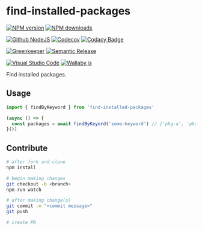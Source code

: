 # find-installed-packages

[![NPM version][npm-image]][npm-url]
[![NPM downloads][downloads-image]][downloads-url]

[![Github NodeJS][github-nodejs]][github-action-url]
[![Codecov][codecov-image]][codecov-url]
[![Codacy Badge][codacy-image]][codacy-url]

[![Greenkeeper][greenkeeper-image]][greenkeeper-url]
[![Semantic Release][semantic-release-image]][semantic-release-url]

[![Visual Studio Code][vscode-image]][vscode-url]
[![Wallaby.js][wallaby-image]][wallaby-url]

Find installed packages.

## Usage

```ts
import { findByKeyword } from 'find-installed-packages'

(async () => {
  const packages = await findByKeyord('some-keyword') // ['pkg-a', 'pkg-b']
}())
```

## Contribute

```sh
# after fork and clone
npm install

# begin making changes
git checkout -b <branch>
npm run watch

# after making change(s)
git commit -m "<commit message>"
git push

# create PR
```

[codacy-image]: https://api.codacy.com/project/badge/Grade/fdf9435f584146b2aef88750c315c17a
[codacy-url]: https://www.codacy.com/manual/homawong/find-installed-packages?utm_source=github.com&amp;utm_medium=referral&amp;utm_content=unional/find-installed-packages&amp;utm_campaign=Badge_Grade
[codecov-image]: https://codecov.io/gh/unional/find-installed-packages/branch/master/graph/badge.svg
[codecov-url]: https://codecov.io/gh/unional/find-installed-packages
[downloads-image]: https://img.shields.io/npm/dm/find-installed-packages.svg?style=flat
[downloads-url]: https://npmjs.org/package/find-installed-packages
[github-nodejs]: https://github.com/unional/find-installed-packages/workflows/nodejs/badge.svg
[github-action-url]: https://github.com/unional/find-installed-packages/actions
[greenkeeper-image]: https://badges.greenkeeper.io/unional/find-installed-packages.svg
[greenkeeper-url]: https://greenkeeper.io/
[npm-image]: https://img.shields.io/npm/v/find-installed-packages.svg?style=flat
[npm-url]: https://npmjs.org/package/find-installed-packages
[semantic-release-image]: https://img.shields.io/badge/%20%20%F0%9F%93%A6%F0%9F%9A%80-semantic--release-e10079.svg
[semantic-release-url]: https://github.com/semantic-release/semantic-release
[vscode-image]: https://img.shields.io/badge/vscode-ready-green.svg
[vscode-url]: https://code.visualstudio.com/
[wallaby-image]: https://img.shields.io/badge/wallaby.js-configured-green.svg
[wallaby-url]: https://wallabyjs.com
